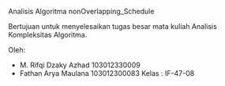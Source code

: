 Analisis Algoritma nonOverlapping_Schedule

Bertujuan untuk menyelesaikan tugas besar mata kuliah Analisis Kompleksitas Algoritma.

Oleh:
- M. Rifqi Dzaky Azhad	103012330009
- Fathan Arya Maulana	103012300083
Kelas  : IF-47-08
